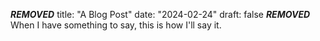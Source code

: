 ***REMOVED***
title: "A Blog Post"
date: "2024-02-24"
draft: false
***REMOVED***
When I have something to say, this is how I'll say it.